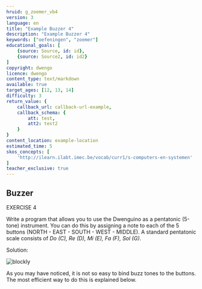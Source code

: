 ```yaml
---
hruid: g_zoemer_vb4
version: 3
language: en
title: "Example Buzzer 4"
description: "Example Buzzer 4"
keywords: ["oefeningen", "zoemer"]
educational_goals: [
    {source: Source, id: id}, 
    {source: Source2, id: id2}
]
copyright: dwengo
licence: dwengo
content_type: text/markdown
available: true
target_ages: [12, 13, 14]
difficulty: 3
return_value: {
    callback_url: callback-url-example,
    callback_schema: {
        att: test,
        att2: test2
    }
}
content_location: example-location
estimated_time: 5
skos_concepts: [
    'http://ilearn.ilabt.imec.be/vocab/curr1/s-computers-en-systemen'
]
teacher_exclusive: true
---
```

## Buzzer

EXERCISE 4

Write a program that allows you to use the Dwenguino as a pentatonic (5-tone) instrument. You can do this by assigning a note to each of the 5 buttons (NORTH - EAST - SOUTH - WEST - MIDDLE). A standard pentatonic scale consists of *Do (C), Re (D), Mi (E), Fa (F), Sol (G)*.

Solution:

![blockly](@learning-object/zoemer_m4/nl/3)  

<div class="alert alert-box alert-success">
As you may have noticed, it is not so easy to bind buzz tones to the buttons. The most efficient way to do this is explained below.
</div>